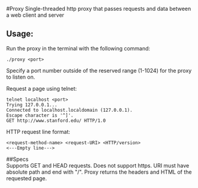 #Proxy
Single-threaded http proxy that passes requests and data between a web client and server

## Usage:
Run the proxy in the terminal with the following command:

    ./proxy <port>
    
Specify a port number outside of the reserved range (1-1024) for the proxy to listen on. 
    
Request a page using telnet:

    telnet localhost <port>
    Trying 127.0.0.1...
    Connected to localhost.localdomain (127.0.0.1).
    Escape character is '^]'.
    GET http://www.stanford.edu/ HTTP/1.0

HTTP request line format: 

    <request-method-name> <request-URI> <HTTP/version>
    <---Empty line--->
 
##Specs   
Supports GET and HEAD requests. Does not support https. URI must have absolute path and end with "/".
Proxy returns the headers and HTML of the requested page. 
